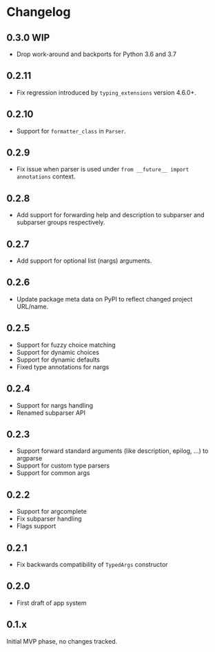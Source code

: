 # Changelog

## 0.3.0 WIP

- Drop work-around and backports for Python 3.6 and 3.7

## 0.2.11

- Fix regression introduced by `typing_extensions` version 4.6.0+.

## 0.2.10

- Support for `formatter_class` in `Parser`.

## 0.2.9

- Fix issue when parser is used under `from __future__ import annotations` context.

## 0.2.8

- Add support for forwarding help and description to subparser and subparser groups respectively.

## 0.2.7

- Add support for optional list (nargs) arguments.

## 0.2.6

- Update package meta data on PyPI to reflect changed project URL/name.

## 0.2.5

- Support for fuzzy choice matching
- Support for dynamic choices
- Support for dynamic defaults
- Fixed type annotations for nargs

## 0.2.4

- Support for nargs handling
- Renamed subparser API

## 0.2.3

- Support forward standard arguments (like description, epilog, ...) to argparse
- Support for custom type parsers
- Support for common args

## 0.2.2

- Support for argcomplete
- Fix subparser handling
- Flags support

## 0.2.1

- Fix backwards compatibility of `TypedArgs` constructor

## 0.2.0

- First draft of app system

## 0.1.x

Initial MVP phase, no changes tracked.
